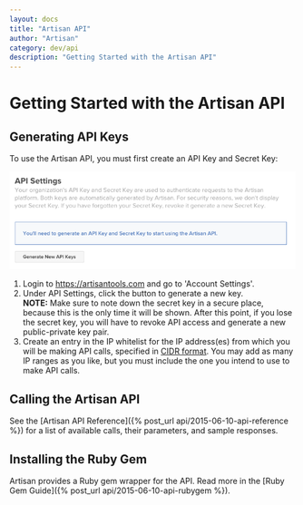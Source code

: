 ```yaml
---
layout: docs
title: "Artisan API"
author: "Artisan"
category: dev/api
description: "Getting Started with the Artisan API"
---
```


# Getting Started with the Artisan API

<div id="installation"></div>

## Generating API Keys

To use the Artisan API, you must first create an API Key and Secret Key:

<img src="/images/screens/api-key-generate-736x253.png" class="border-full"/>

<ol>
	<li>Login to <a href="https://artisantools.com" target="_blank">https://artisantools.com</a> and go to 'Account Settings'.</li>
	<li>Under API Settings, click the button to generate a new key.<br /><strong>NOTE:</strong> Make sure to note down the secret key in a secure place, because this is the only time it will be shown. After this point, if you lose the secret key, you will have to revoke API access and generate a new public-private key pair.</li>
	<li>Create an entry in the IP whitelist for the IP address(es) from which you will be making API calls, specified in <a href="">CIDR format</a>. You may add as many IP ranges as you like, but you must include the one you intend to use to make API calls.</li>
</ol>

## Calling the Artisan API

See the [Artisan API Reference]({% post_url api/2015-06-10-api-reference %}) for a list of available calls, their parameters, and sample responses.

## Installing the Ruby Gem

Artisan provides a Ruby gem wrapper for the API. Read more in the [Ruby Gem Guide]({% post_url api/2015-06-10-api-rubygem %}).
